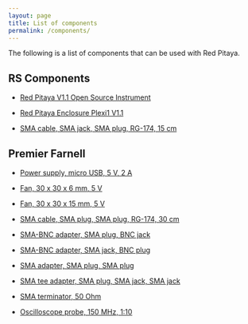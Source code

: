 ```yaml
---
layout: page
title: List of components
permalink: /components/
---
```

The following is a list of components that can be used with Red Pitaya.

RS Components
-----

 - [Red Pitaya V1.1 Open Source Instrument](http://uk.rs-online.com/web/c/?searchTerm=8007403)

 - [Red Pitaya Enclosure Plexi1 V1.1](http://uk.rs-online.com/web/c/?searchTerm=8194077)

 - [SMA cable, SMA jack, SMA plug, RG-174, 15 cm](http://uk.rs-online.com/web/c/?searchTerm=7839644)

Premier Farnell
-----

 - [Power supply, micro USB, 5 V, 2 A](http://uk.farnell.com/jsp/search/productdetail.jsp?id=2427499)

 - [Fan, 30 x 30 x 6 mm, 5 V](http://uk.farnell.com/jsp/search/productdetail.jsp?id=1924848)

 - [Fan, 30 x 30 x 15 mm, 5 V](http://uk.farnell.com/jsp/search/productdetail.jsp?id=1924852)

 - [SMA cable, SMA plug, SMA plug, RG-174, 30 cm](http://uk.farnell.com/jsp/search/productdetail.jsp?id=2144511)

 - [SMA-BNC adapter, SMA plug, BNC jack](http://uk.farnell.com/jsp/search/productdetail.jsp?id=1169564)

 - [SMA-BNC adapter, SMA jack, BNC plug](http://uk.farnell.com/jsp/search/productdetail.jsp?id=1826186)

 - [SMA adapter, SMA plug, SMA plug](http://uk.farnell.com/jsp/search/productdetail.jsp?id=1654645)

 - [SMA tee adapter, SMA plug, SMA jack, SMA jack](http://uk.farnell.com/jsp/search/productdetail.jsp?id=2135972)

 - [SMA terminator, 50 Ohm](http://uk.farnell.com/jsp/search/productdetail.jsp?id=1789622)

 - [Oscilloscope probe, 150 MHz, 1:10](http://uk.farnell.com/jsp/search/productdetail.jsp?id=4308098)

